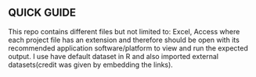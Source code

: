 ## QUICK GUIDE 
This repo contains different files but not limited to: Excel, Access where each project file has an extension and therefore should be open with its recommended application software/platform to view and run the expected output. I use have default dataset in R and also imported external datasets(credit was given by embedding the links).

